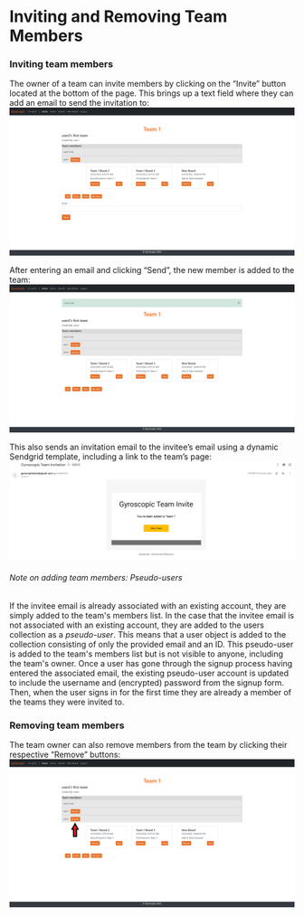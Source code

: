 # Inviting and Removing Team Members

### Inviting team members
The owner of a team can invite members by clicking on the “Invite” button located at the bottom of the page. This brings up a text field where they can add an email to send the invitation to:
![Inviting a member](https://github.com/sarantharma/GyroscopicProject/blob/passport/User%20Guides/img/invite.png)

After entering an email and clicking “Send”, the new member is added to the team:
![New member added](https://github.com/sarantharma/GyroscopicProject/blob/passport/User%20Guides/img/new_member.png)

This also sends an invitation email to the invitee’s email using a dynamic Sendgrid template, including a link to the team’s page:
![Invitation email](https://github.com/sarantharma/GyroscopicProject/blob/passport/User%20Guides/img/invitation_email.png)

###### Note on adding team members: Pseudo-users
If the invitee email is already associated with an existing account, they are simply added to the team's members list.
In the case that the invitee email is not associated with an existing account, they are added to the users collection as a *pseudo-user*. This means that a user object is added to the collection consisting of only the provided email and an ID. This pseudo-user is added to the team's members list but is not visible to anyone, including the team's owner. Once a user has gone through the signup process having entered the associated email, the existing pseudo-user account is updated to include the username and (encrypted) password from the signup form. Then, when the user signs in for the first time they are already a member of the teams they were invited to.

### Removing team members
The team owner can also remove members from the team by clicking their respective “Remove” buttons:
![Removing a team member](https://github.com/sarantharma/GyroscopicProject/blob/passport/User%20Guides/img/remove.png)
